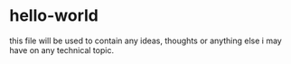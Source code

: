 # hello-world
this file will be used to contain any ideas, thoughts or anything else i may have on any technical topic.
